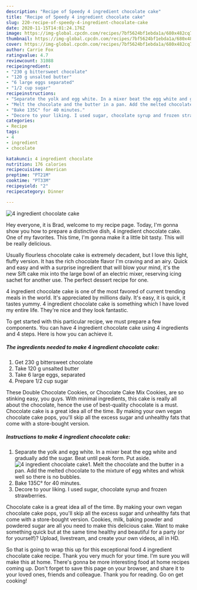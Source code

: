 ```yaml
---
description: "Recipe of Speedy 4 ingredient chocolate cake"
title: "Recipe of Speedy 4 ingredient chocolate cake"
slug: 220-recipe-of-speedy-4-ingredient-chocolate-cake
date: 2020-11-15T14:01:24.176Z
image: https://img-global.cpcdn.com/recipes/7bf5624bf1ebda1a/680x482cq70/4-ingredient-chocolate-cake-recipe-main-photo.jpg
thumbnail: https://img-global.cpcdn.com/recipes/7bf5624bf1ebda1a/680x482cq70/4-ingredient-chocolate-cake-recipe-main-photo.jpg
cover: https://img-global.cpcdn.com/recipes/7bf5624bf1ebda1a/680x482cq70/4-ingredient-chocolate-cake-recipe-main-photo.jpg
author: Carrie Fox
ratingvalue: 4.7
reviewcount: 31088
recipeingredient:
- "230 g bittersweet chocolate"
- "120 g unsalted butter"
- "6 large eggs separated"
- "1/2 cup sugar"
recipeinstructions:
- "Separate the yolk and egg white. In a mixer beat the egg white and gradually add the sugar. Beat until peak form. Put aside."
- "Melt the chocolate and the butter in a pan. Add the melted chocolate to the mixture of egg whites and whisk well so there is no bubbles."
- "Bake 135C° for 40 minutes."
- "Decore to your liking. I used sugar, chocolate syrup and frozen strawberries."
categories:
- Recipe
tags:
- 4
- ingredient
- chocolate

katakunci: 4 ingredient chocolate 
nutrition: 176 calories
recipecuisine: American
preptime: "PT21M"
cooktime: "PT33M"
recipeyield: "2"
recipecategory: Dinner

---
```



![4 ingredient chocolate cake](https://img-global.cpcdn.com/recipes/7bf5624bf1ebda1a/680x482cq70/4-ingredient-chocolate-cake-recipe-main-photo.jpg)

Hey everyone, it is Brad, welcome to my recipe page. Today, I'm gonna show you how to prepare a distinctive dish, 4 ingredient chocolate cake. One of my favorites. This time, I'm gonna make it a little bit tasty. This will be really delicious.

Usually flourless chocolate cake is extremely decadent, but I love this light, fluffy version. It has the rich chocolate flavor I&#39;m craving and an airy. Quick and easy and with a surprise ingredient that will blow your mind, it&#39;s the new Sift cake mix into the large bowl of an electric mixer, reserving icing sachet for another use. The perfect dessert recipe for one.

4 ingredient chocolate cake is one of the most favored of current trending meals in the world. It's appreciated by millions daily. It's easy, it is quick, it tastes yummy. 4 ingredient chocolate cake is something which I have loved my entire life. They're nice and they look fantastic.


To get started with this particular recipe, we must prepare a few components. You can have 4 ingredient chocolate cake using 4 ingredients and 4 steps. Here is how you can achieve it.

<!--inarticleads1-->

##### The ingredients needed to make 4 ingredient chocolate cake:

1. Get 230 g bittersweet chocolate
1. Take 120 g unsalted butter
1. Take 6 large eggs, separated
1. Prepare 1/2 cup sugar


These Double Chocolate Cookies, or Chocolate Cake Mix Cookies, are so stinking easy, you guys. With minimal ingredients, this cake is really all about the chocolate, hence the use of best-quality chocolate is a must. Chocolate cake is a great idea all of the time. By making your own vegan chocolate cake pops, you&#39;ll skip all the excess sugar and unhealthy fats that come with a store-bought version. 

<!--inarticleads2-->

##### Instructions to make 4 ingredient chocolate cake:

1. Separate the yolk and egg white. In a mixer beat the egg white and gradually add the sugar. Beat until peak form. Put aside.
<img src="https://img-global.cpcdn.com/steps/21419ee9fe8b37ee/160x128cq70/4-ingredient-chocolate-cake-recipe-step-1-photo.jpg" alt="4 ingredient chocolate cake">1. Melt the chocolate and the butter in a pan. Add the melted chocolate to the mixture of egg whites and whisk well so there is no bubbles.
1. Bake 135C° for 40 minutes.
1. Decore to your liking. I used sugar, chocolate syrup and frozen strawberries.


Chocolate cake is a great idea all of the time. By making your own vegan chocolate cake pops, you&#39;ll skip all the excess sugar and unhealthy fats that come with a store-bought version. Cookies, milk, baking powder and powdered sugar are all you need to make this delicious cake. Want to make something quick but at the same time healthy and beautiful for a party (or for yourself)? Upload, livestream, and create your own videos, all in HD. 

So that is going to wrap this up for this exceptional food 4 ingredient chocolate cake recipe. Thank you very much for your time. I'm sure you will make this at home. There's gonna be more interesting food at home recipes coming up. Don't forget to save this page on your browser, and share it to your loved ones, friends and colleague. Thank you for reading. Go on get cooking!
